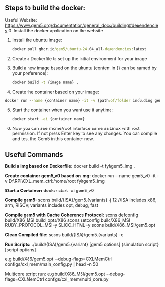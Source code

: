 ## Steps to build the docker:
Useful Website: https://www.gem5.org/documentation/general_docs/building#dependencies
0. Install the docker application on the website

1. Install the ubuntu image:

   ```cmd
   docker pull ghcr.io/gem5/ubuntu-24.04_all-dependencies:latest
   ```

2. Create a Dockerfile to set up the initial environment for your image

3. Build a new image based on the ubuntu (content in {} can be named by your preference):

   ```cmd
   docker build -t {image name} .
   ```

4.  Create the container based on your image:

   ```cmd
   docker run --name {container name} -it -v {path/of/folder including gem5}:/home/root {image name}
   ```

5. Start the container when you want use it anytime:

   ```cmd
   docker start -ai {container name}
   ```

6. Now you can see /home/root interface same as Linux with root permission. If not press Enter key to see any changes. You can compile and test the Gem5 in this container now.  

## Useful Commands 

**Build a img based on Dockerfile:**
docker build -t fyhgem5_img .

**Create container gem5_v0 based on img:**
docker run --name gem5_v0 -it -v D:\RPI\CXL_mem_ctrl\:/home/root fyhgem5_img

**Start a Container:**
docker start -ai gem5_v0

**Compile gem5:**
scons build/{ISA}/gem5.{variants} -j 12    //ISA includes x86, arm, RISCV;      variants includes opt, debug, fast

**Compile gem5 with Cache Coherence Protocol:**
scons defconfig build/X86_MSI build_opts/X86
scons setconfig build/X86_MSI RUBY_PROTOCOL_MSI=y SLICC_HTML=y
scons build/X86_MSI/gem5.opt

**Clean Compiled file:**
scons build/{ISA}/gem5.{variants} -c

**Run Scripts:**
./build/{ISA}/gem5.{variant} [gem5 options] {simulation script} [script options]

e.g build/X86/gem5.opt --debug-flags=CXLMemCtrl configs/cxl_mem/main_config.py | head -n 50

Multicore script run:
e.g build/X86_MSI/gem5.opt --debug-flags=CXLMemCtrl configs/cxl_mem/multi_core.py  